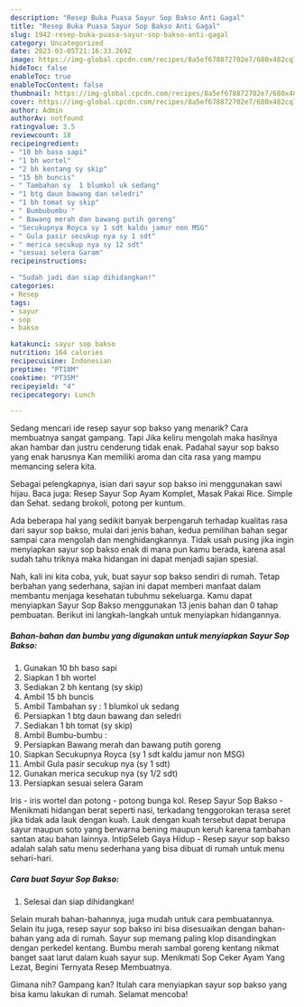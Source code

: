 ```yaml
---
description: "Resep Buka Puasa Sayur Sop Bakso Anti Gagal"
title: "Resep Buka Puasa Sayur Sop Bakso Anti Gagal"
slug: 1942-resep-buka-puasa-sayur-sop-bakso-anti-gagal
category: Uncategorized
date: 2023-03-05T21:16:33.269Z
image: https://img-global.cpcdn.com/recipes/8a5ef678872702e7/680x482cq70/sayur-sop-bakso-foto-resep-utama.jpg
hideToc: false
enableToc: true
enableTocContent: false
thumbnail: https://img-global.cpcdn.com/recipes/8a5ef678872702e7/680x482cq70/sayur-sop-bakso-foto-resep-utama.jpg
cover: https://img-global.cpcdn.com/recipes/8a5ef678872702e7/680x482cq70/sayur-sop-bakso-foto-resep-utama.jpg
author: Admin
authorAv: notfound
ratingvalue: 3.5
reviewcount: 18
recipeingredient:
- "10 bh baso sapi"
- "1 bh wortel"
- "2 bh kentang sy skip"
- "15 bh buncis"
- " Tambahan sy  1 blumkol uk sedang"
- "1 btg daun bawang dan seledri"
- "1 bh tomat sy skip"
- " Bumbubumbu "
- " Bawang merah dan bawang putih goreng"
- "Secukupnya Royca sy 1 sdt kaldu jamur non MSG"
- " Gula pasir secukup nya sy 1 sdt"
- " merica secukup nya sy 12 sdt"
- "sesuai selera Garam"
recipeinstructions:

- "Sudah jadi dan siap dihidangkan!"
categories:
- Resep
tags:
- sayur
- sop
- bakso

katakunci: sayur sop bakso 
nutrition: 164 calories
recipecuisine: Indonesian
preptime: "PT18M"
cooktime: "PT35M"
recipeyield: "4"
recipecategory: Lunch

---
```



Sedang mencari ide resep sayur sop bakso yang menarik? Cara membuatnya sangat gampang. Tapi Jika keliru mengolah maka hasilnya akan hambar dan justru cenderung tidak enak. Padahal sayur sop bakso yang enak harusnya Kan memiliki aroma dan cita rasa yang mampu memancing selera kita.


Sebagai pelengkapnya, isian dari sayur sop bakso ini menggunakan sawi hijau. Baca juga: Resep Sayur Sop Ayam Komplet, Masak Pakai Rice. Simple dan Sehat. sedang brokoli, potong per kuntum.

Ada beberapa hal yang sedikit banyak berpengaruh terhadap kualitas rasa dari sayur sop bakso, mulai dari jenis bahan, kedua pemilihan bahan segar sampai cara mengolah dan menghidangkannya. Tidak usah pusing jika ingin menyiapkan sayur sop bakso enak di mana pun kamu berada, karena asal sudah tahu triknya maka hidangan ini dapat menjadi sajian spesial.


Nah, kali ini kita coba, yuk, buat sayur sop bakso sendiri di rumah. Tetap berbahan yang sederhana, sajian ini dapat memberi manfaat dalam membantu menjaga kesehatan tubuhmu sekeluarga. Kamu dapat menyiapkan Sayur Sop Bakso menggunakan 13 jenis bahan dan 0 tahap pembuatan. Berikut ini langkah-langkah untuk menyiapkan hidangannya.

<!--inarticleads1-->

##### Bahan-bahan dan bumbu yang digunakan untuk menyiapkan Sayur Sop Bakso:

1. Gunakan 10 bh baso sapi
1. Siapkan 1 bh wortel
1. Sediakan 2 bh kentang (sy skip)
1. Ambil 15 bh buncis
1. Ambil  Tambahan sy : 1 blumkol uk sedang
1. Persiapkan 1 btg daun bawang dan seledri
1. Sediakan 1 bh tomat (sy skip)
1. Ambil  Bumbu-bumbu :
1. Persiapkan  Bawang merah dan bawang putih goreng
1. Siapkan Secukupnya Royca (sy 1 sdt kaldu jamur non MSG)
1. Ambil  Gula pasir secukup nya (sy 1 sdt)
1. Gunakan  merica secukup nya (sy 1/2 sdt)
1. Persiapkan sesuai selera Garam


Iris - iris wortel dan potong - potong bunga kol. Resep Sayur Sop Bakso - Menikmati hidangan berat seperti nasi, terkadang tenggorokan terasa seret jika tidak ada lauk dengan kuah. Lauk dengan kuah tersebut dapat berupa sayur maupun soto yang berwarna bening maupun keruh karena tambahan santan atau bahan lainnya. IntipSeleb Gaya Hidup - Resep sayur sop bakso adalah salah satu menu sederhana yang bisa dibuat di rumah untuk menu sehari-hari. 

<!--inarticleads2-->

##### Cara buat Sayur Sop Bakso:


1. Selesai dan siap dihidangkan!

Selain murah bahan-bahannya, juga mudah untuk cara pembuatannya. Selain itu juga, resep sayur sop bakso ini bisa disesuaikan dengan bahan-bahan yang ada di rumah. Sayur sup memang paling klop disandingkan dengan perkedel kentang. Bumbu merah sambal goreng kentang nikmat banget saat larut dalam kuah sayur sup. Menikmati Sop Ceker Ayam Yang Lezat, Begini Ternyata Resep Membuatnya. 

Gimana nih? Gampang kan? Itulah cara menyiapkan sayur sop bakso yang bisa kamu lakukan di rumah. Selamat mencoba!
